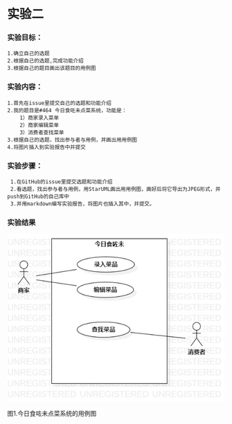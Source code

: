 # 实验二

### 实验目标：
    1.确立自己的选题
    2.根据自己的选题,完成功能介绍
    3.根据自己的题目画出该题目的用例图
    

### 实验内容：
    1.首先在issue里提交自己的选题和功能介绍
    2.我的题目是#464 今日食咗未点菜系统，功能是：
        1）商家录入菜单
        2）商家编辑菜单
        3）消费者查找菜单
    3.根据自己的选题，找出参与者与用例，并画出用用例图
    4.将图片插入到实验报告中并提交
       
 ### 实验步骤：
     1.在GitHub的issue里提交选题和功能介绍
     2.看选题，找出参与者与用例，用StarUML画出用用例图，画好后将它导出为JPEG形式，并push到GitHub的自己库中
     3.并用markdown编写实验报告，将图片也插入其中，并提交。
    


### 实验结果

![用例图](./Lab2_UseCaseDiagram2.jpg)
  
  
  
  
  
  图1.今日食咗未点菜系统的用例图
